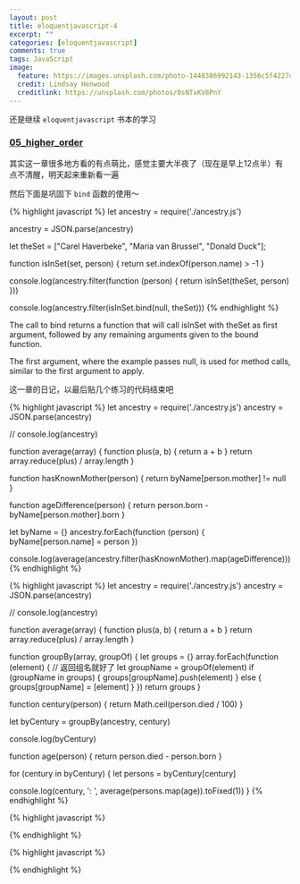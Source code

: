 ```yaml
---
layout: post
title: eloquentjavascript-4
excerpt: ""
categories: [eloquentjavascript]
comments: true
tags: JavaScript
image:
  feature: https://images.unsplash.com/photo-1448386992143-1356c5f4227c?dpr=2&auto=format&fit=crop&w=767&h=511&q=80&cs=tinysrgb&crop=
  credit: Lindsay Henwood
  creditlink: https://unsplash.com/photos/0sNTxKV8PnY
---
```


还是继续 `eloquentjavascript` 书本的学习

### [05_higher_order](http://eloquentjavascript.net/05_higher_order.html)

其实这一章很多地方看的有点萌比，感觉主要大半夜了（现在是早上12点半）有点不清醒，明天起来重新看一遍

然后下面是巩固下 `bind` 函数的使用～

{% highlight javascript %}
let ancestry = require('./ancestry.js')

ancestry = JSON.parse(ancestry)

let theSet = ["Carel Haverbeke", "Maria van Brussel", "Donald Duck"];

function isInSet(set, person) {
  return set.indexOf(person.name) > -1
}

console.log(ancestry.filter(function (person) {
  return isInSet(theSet, person)
}))

console.log(ancestry.filter(isInSet.bind(null, theSet)))
{% endhighlight %}

The call to bind returns a function that will call isInSet with theSet as first argument, followed by any remaining arguments given to the bound function.

The first argument, where the example passes null, is used for method calls, similar to the first argument to apply.

这一章的日记，以最后贴几个练习的代码结束吧

{% highlight javascript %}
let ancestry = require('./ancestry.js')
ancestry = JSON.parse(ancestry)

// console.log(ancestry)

function average(array) {
  function plus(a, b) {
    return a + b
  }
  return array.reduce(plus) / array.length
}

function hasKnownMother(person) {
  return byName[person.mother] != null
}

function ageDifference(person) {
  return person.born - byName[person.mother].born
}

let byName = {}
ancestry.forEach(function (person) {
  byName[person.name] = person
})

console.log(average(ancestry.filter(hasKnownMother).map(ageDifference)))
{% endhighlight %}

{% highlight javascript %}
let ancestry = require('./ancestry.js')
ancestry = JSON.parse(ancestry)

// console.log(ancestry)

function average(array) {
  function plus(a, b) {
    return a + b
  }
  return array.reduce(plus) / array.length
}

function groupBy(array, groupOf) {
  let groups = {}
  array.forEach(function (element) {
    // 返回组名就好了
    let groupName = groupOf(element)
    if (groupName in groups) {
      groups[groupName].push(element)
    } else {
      groups[groupName] = [element]
    }
  })
  return groups
}

function century(person) {
  return Math.ceil(person.died / 100)
}

let byCentury = groupBy(ancestry, century)

console.log(byCentury)

function age(person) {
  return person.died - person.born
}

for (century in byCentury) {
  let persons = byCentury[century]

  console.log(century, ': ', average(persons.map(age)).toFixed(1))
}
{% endhighlight %}

{% highlight javascript %}

{% endhighlight %}

{% highlight javascript %}

{% endhighlight %}
